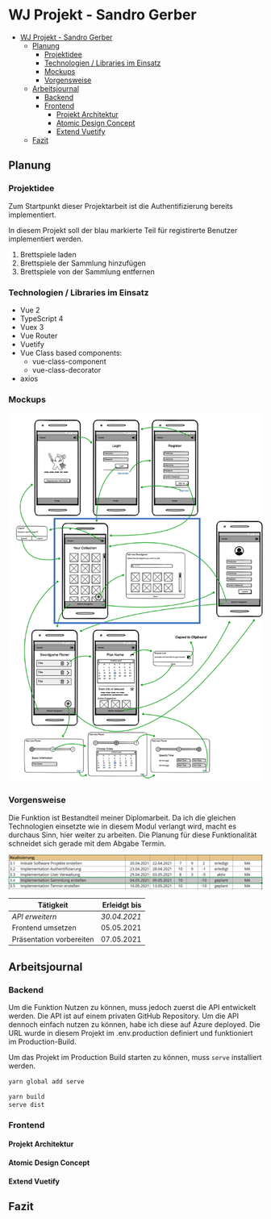 # WJ Projekt - Sandro Gerber

- [WJ Projekt - Sandro Gerber](#wj-projekt---sandro-gerber)
  - [Planung](#planung)
    - [Projektidee](#projektidee)
    - [Technologien / Libraries im Einsatz](#technologien--libraries-im-einsatz)
    - [Mockups](#mockups)
    - [Vorgensweise](#vorgensweise)
  - [Arbeitsjournal](#arbeitsjournal)
    - [Backend](#backend)
    - [Frontend](#frontend)
      - [Projekt Architektur](#projekt-architektur)
      - [Atomic Design Concept](#atomic-design-concept)
      - [Extend Vuetify](#extend-vuetify)
  - [Fazit](#fazit)

## Planung

### Projektidee

Zum Startpunkt dieser Projektarbeit ist die Authentifizierung bereits implementiert.

In diesem Projekt soll der blau markierte Teil für registirerte Benutzer implementiert werden.

1. Brettspiele laden
2. Brettspiele der Sammlung hinzufügen
3. Brettspiele von der Sammlung entfernen

### Technologien / Libraries im Einsatz

- Vue 2
- TypeScript 4
- Vuex 3
- Vue Router
- Vuetify
- Vue Class based components:
  - vue-class-component
  - vue-class-decorator
- axios

### Mockups

![Mockup](/assets/wj_mockup.png)

### Vorgensweise

Die Funktion ist Bestandteil meiner Diplomarbeit. Da ich die gleichen Technologien einsetzte wie in diesem Modul verlangt wird, macht es durchaus Sinn, hier weiter zu arbeiten. Die Planung für diese Funktionalität schneidet sich gerade mit dem Abgabe Termin.

![Projektplan](/assets/wj_projektplan.png)

| Tätigkeit                | Erleidgt bis |
| ------------------------ | -----------: |
| _API erweitern_          | _30.04.2021_ |
| Frontend umsetzen        |   05.05.2021 |
| Präsentation vorbereiten |   07.05.2021 |

## Arbeitsjournal

### Backend

Um die Funktion Nutzen zu können, muss jedoch zuerst die API entwickelt werden. Die API ist auf einem privaten GitHub Repository. Um die API dennoch einfach nutzen zu können, habe ich diese auf Azure deployed. Die URL wurde in diesem Projekt im .env.production definiert und funktioniert im Production-Build.

Um das Projekt im Production Build starten zu können, muss `serve` installiert werden.

```
yarn global add serve
```

```
yarn build
serve dist
```

### Frontend

#### Projekt Architektur

#### Atomic Design Concept

#### Extend Vuetify

## Fazit
